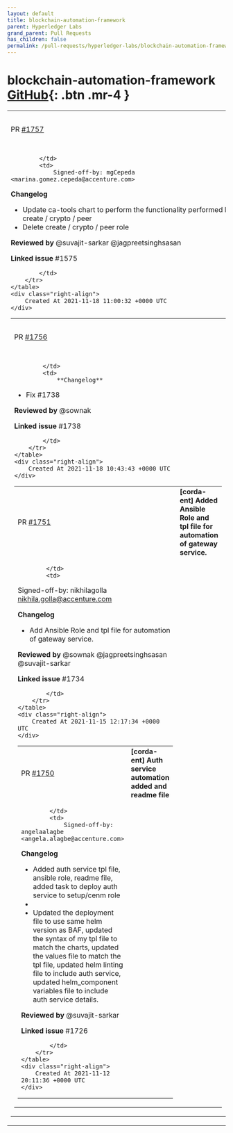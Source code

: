 ```yaml
---
layout: default
title: blockchain-automation-framework
parent: Hyperledger Labs
grand_parent: Pull Requests
has_children: false
permalink: /pull-requests/hyperledger-labs/blockchain-automation-framework
---
```


# blockchain-automation-framework <span class="fs-3 right-align">[GitHub](https://github.com/hyperledger-labs/blockchain-automation-framework){: .btn .mr-4 }</span>


<div>
    <table>
        <tr>
            <td>
                PR <a href="https://github.com/hyperledger-labs/blockchain-automation-framework/pull/1757" class=".btn">#1757</a>
            </td>
            <td>
                <b>
                    [fabric] Ansible decoupling for create/crypto/peer role
                </b>
            </td>
        </tr>
        <tr>
            <td>
                
            </td>
            <td>
                Signed-off-by: mgCepeda <marina.gomez.cepeda@accenture.com>

**Changelog**
- Update ca-tools chart to perform the functionality performed by create / crypto / peer
- Delete create / crypto / peer role


 

**Reviewed by**
@suvajit-sarkar
@jagpreetsinghsasan

 

**Linked issue**
#1575 

            </td>
        </tr>
    </table>
    <div class="right-align">
        Created At 2021-11-18 11:00:32 +0000 UTC
    </div>
</div>

<div>
    <table>
        <tr>
            <td>
                PR <a href="https://github.com/hyperledger-labs/blockchain-automation-framework/pull/1756" class=".btn">#1756</a>
            </td>
            <td>
                <b>
                    [indy] Fix issue #1738
                </b>
            </td>
        </tr>
        <tr>
            <td>
                
            </td>
            <td>
                **Changelog**
- Fix #1738 

 

**Reviewed by**
@sownak

 

**Linked issue**
#1738 

            </td>
        </tr>
    </table>
    <div class="right-align">
        Created At 2021-11-18 10:43:43 +0000 UTC
    </div>
</div>

<div>
    <table>
        <tr>
            <td>
                PR <a href="https://github.com/hyperledger-labs/blockchain-automation-framework/pull/1751" class=".btn">#1751</a>
            </td>
            <td>
                <b>
                    [corda-ent] Added Ansible Role and tpl file for automation of gateway service.
                </b>
            </td>
        </tr>
        <tr>
            <td>
                
            </td>
            <td>
                
Signed-off-by: nikhilagolla <nikhila.golla@accenture.com>

**Changelog**
- Add Ansible Role and tpl file for automation of gateway service.
 

**Reviewed by**
@sownak @jagpreetsinghsasan @suvajit-sarkar 

 

**Linked issue**
#1734 

            </td>
        </tr>
    </table>
    <div class="right-align">
        Created At 2021-11-15 12:17:34 +0000 UTC
    </div>
</div>

<div>
    <table>
        <tr>
            <td>
                PR <a href="https://github.com/hyperledger-labs/blockchain-automation-framework/pull/1750" class=".btn">#1750</a>
            </td>
            <td>
                <b>
                    [corda-ent] Auth service automation added and readme file
                </b>
            </td>
        </tr>
        <tr>
            <td>
                
            </td>
            <td>
                Signed-off-by: angelaalagbe <angela.alagbe@accenture.com>

**Changelog**
- Added auth service tpl file, ansible role, readme file, added task to deploy auth service to setup/cenm role
- 
- Updated the deployment file to use same helm version as BAF, updated the syntax of my tpl file to match the charts, updated the values file to match the tpl file, updated helm linting file to include auth service, updated helm_component variables file to include auth service details. 

 

**Reviewed by**
@suvajit-sarkar 

 

**Linked issue**
#1726 

            </td>
        </tr>
    </table>
    <div class="right-align">
        Created At 2021-11-12 20:11:36 +0000 UTC
    </div>
</div>

